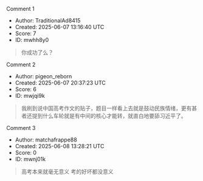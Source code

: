 Comment 1

- Author: TraditionalAd8415
- Created: 2025-06-07 13:16:40 UTC
- Score: 7
- ID: mwhh8y0

> 你成功了么？

Comment 2

- Author: pigeon_reborn
- Created: 2025-06-07 20:37:23 UTC
- Score: 6
- ID: mwjqi9k

> 我刷到说中国高考作文的贴子，题目一样看上去就是鼓动民族情绪，更有甚者还提到什么车轮就是有中间的核心才能转，就直白地要舔习近平了。

Comment 3

- Author: matchafrappe88
- Created: 2025-06-08 13:28:21 UTC
- Score: 0
- ID: mwnj01k

> 高考本来就毫无意义 考的好坏都没意义

